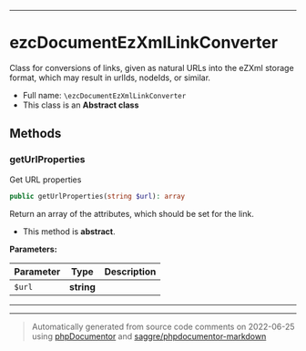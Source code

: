 ***

# ezcDocumentEzXmlLinkConverter

Class for conversions of links, given as natural URLs into the eZXml storage
format, which may result in urlIds, nodeIds, or similar.



* Full name: `\ezcDocumentEzXmlLinkConverter`
* This class is an **Abstract class**




## Methods


### getUrlProperties

Get URL properties

```php
public getUrlProperties(string $url): array
```

Return an array of the attributes, which should be set for the link.


* This method is **abstract**.



**Parameters:**

| Parameter | Type | Description |
|-----------|------|-------------|
| `$url` | **string** |  |




***


***
> Automatically generated from source code comments on 2022-06-25 using [phpDocumentor](http://www.phpdoc.org/) and [saggre/phpdocumentor-markdown](https://github.com/Saggre/phpDocumentor-markdown)
